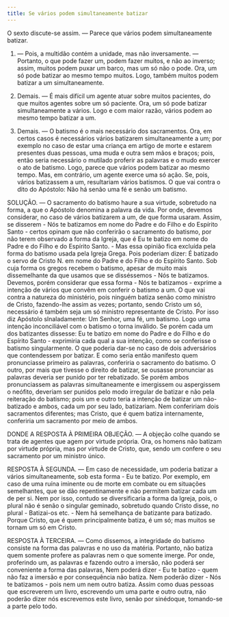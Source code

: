 ```yaml
---
title: Se vários podem simultaneamente batizar
---
```


O sexto discute-se assim. — Parece que vários podem simultaneamente batizar.  

1. — Pois, a multidão contém a unidade, mas não inversamente. — Portanto, o que pode fazer um, podem fazer muitos, e não ao inverso; assim, muitos podem puxar um barco, mas um só não o pode. Ora, um só pode batizar ao mesmo tempo muitos. Logo, também muitos podem batizar a um simultaneamente.  

2. Demais. — É mais difícil um agente atuar sobre muitos pacientes, do que muitos agentes sobre um só paciente. Ora, um só pode batizar simultaneamente a vários. Logo e com maior razão, vários podem ao mesmo tempo batizar a um. 

3. Demais. — O batismo é o mais necessário dos sacramentos. Ora, em certos casos é necessários vários batizarem simultaneamente a um; por exemplo no caso de estar uma criança em artigo de morte e estarem presentes duas pessoas, uma muda e outra sem mãos e braços; pois, então seria necessário o mutilado proferir as palavras e o mudo exercer o ato de batismo. Logo, parece que vários podem batizar ao mesmo tempo.  Mas, em contrário, um agente exerce uma só ação. Se, pois, vários batizassem a um, resultariam vários batismos. O que vai contra o dito do Apóstolo: Não há senão uma fé e senão um batismo.  

SOLUÇÃO. — O sacramento do batismo haure a sua virtude, sobretudo na forma, a que o Apóstolo denomina a palavra da vida. Por onde, devemos considerar, no caso de vários batizarem a um, de que forma usaram. Assim, se disserem - Nós te batizamos em nome do Padre e do Filho e do Espírito Santo - certos opinam que não conferirão o sacramento do batismo, por não terem observado a forma da Igreja, que é Eu te batizo em nome do Padre e do Filho e do Espírito Santo. - Mas essa opinião fica excluída pela forma do batismo usada pela Igreja Grega. Pois poderiam dizer: É batizado o servo de Cristo N. em nome do Padre e do Filho e do Espírito Santo. Sob cuja forma os gregos recebem o batismo, apesar de muito mais dissemelhante da que usamos que se disséssemos - Nós te batizamos.  Devemos, porém considerar que essa forma - Nós te batizamos - exprime a intenção de vários que convêm em conferir o batismo a um. O que vai contra a natureza do ministério, pois ninguém batiza senão como ministro de Cristo, fazendo-lhe assim as vezes; portanto, sendo Cristo um só, necessário é também seja um só ministro representante de Cristo. Por isso diz Apóstolo slnaladamente: Um Senhor, uma fé, um batismo. Logo uma intenção inconciliável com o batismo o torna inválido.  Se porém cada um dos batizantes dissesse: Eu te batizo em nome do Padre e do Filho e do Espírito Santo - exprimiria cada qual a sua intenção, como se conferisse o batismo singularmente. O que poderia dar-se no caso de dois adversários que contendessem por batizar. E como seria então manifesto quem pronunciasse primeiro as palavras, conferiria o sacramento do batismo. O outro, por mais que tivesse o direito de batizar, se ousasse pronunciar as palavras deveria ser punido por ter rebatizado. Se porém ambos pronunciassem as palavras simultaneamente e imergissem ou aspergissem o neófito, deveriam ser punidos pelo modo irregular de batizar e não pela reiteração do batismo; pois um e outro teria a intenção de batizar um não-batizado e ambos, cada um por seu lado, batizariam. Nem confeririam dois sacramentos diferentes; mas Cristo, que é quem batiza internamente, conferiria um sacramento por meio de ambos.  

DONDE A RESPOSTA À PRIMEIRA OBJEÇÃO. — A objeção colhe quando se trata de agentes que agem por virtude própria. Ora, os homens não batizam por virtude própria, mas por virtude de Cristo, que, sendo um confere o seu sacramento por um ministro único.  

RESPOSTA À SEGUNDA. — Em caso de necessidade, um poderia batizar a vários simultaneamente, sob esta forma - Eu te batizo. Por exemplo, em caso de uma ruína iminente ou de morte em combate ou em situações semelhantes, que se dão repentinamente e não permitem batizar cada um de per si. Nem por isso, contudo se diversificaria a forma da Igreja, pois, o plural não é senão o singular geminado, sobretudo quando Cristo disse, no plural - Batizai-os etc. - Nem há semelhança de batizante para batizado. Porque Cristo, que é quem principalmente batiza, é um só; mas muitos se tornam um só em Cristo.  

RESPOSTA À TERCEIRA. — Como dissemos, a integridade do batismo consiste na forma das palavras e no uso da matéria. Portanto, não batiza quem somente profere as palavras nem o que somente imerge. Por onde, proferindo um, as palavras e fazendo outro a imersão, não poderá ser conveniente a forma das palavras, Nem poderá dizer - Eu te batizo - quem não faz a imersão e por consequência não batiza. Nem poderão dizer - Nós te batizamos - pois nem um nem outro batiza. Assim como duas pessoas que escreverem um livro, escrevendo um uma parte e outro outra, não poderão dizer nós escrevemos este livro, senão por sinédoque, tomando-se a parte pelo todo.